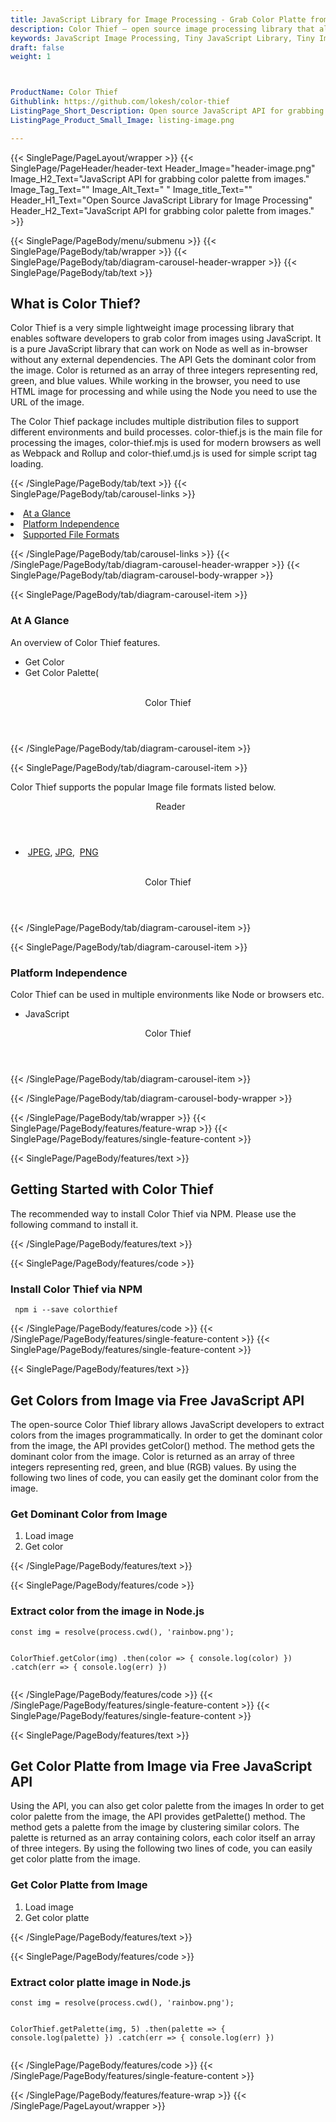 ```yaml
---
title: JavaScript Library for Image Processing - Grab Color Platte from Images
description: Color Thief – open source image processing library that allows Software programmers to get color platte from images via JavaScript Library
keywords: JavaScript Image Processing, Tiny JavaScript Library, Tiny Image Processing Library,  image processing, JavaScript images, image processing library, JavaScript PNG API, JavaScript JPG, JavaScript image API, JavaScript Image creation, Modify images, Get color from image, get color, get image color, color, JavaScript Color API
draft: false
weight: 1



ProductName: Color Thief
Githublink: https://github.com/lokesh/color-thief
ListingPage_Short_Description: Open source JavaScript API for grabbing color platte from images.
ListingPage_Product_Small_Image: listing-image.png 

---
```


{{< SinglePage/PageLayout/wrapper >}}
{{< SinglePage/PageHeader/header-text
Header_Image="header-image.png"
Image_H2_Text="JavaScript API for grabbing color palette from images."
Image_Tag_Text=""
Image_Alt_Text=" "
Image_title_Text=""
Header_H1_Text="Open Source JavaScript Library for Image Processing"
Header_H2_Text="JavaScript API for grabbing color palette from images." >}}

{{< SinglePage/PageBody/menu/submenu >}}
{{< SinglePage/PageBody/tab/wrapper >}}
{{< SinglePage/PageBody/tab/diagram-carousel-header-wrapper >}}
{{< SinglePage/PageBody/tab/text >}}



<h2 class="h2title">What is Color Thief?</h2>
<p>Color Thief is a very simple lightweight image processing library that enables software developers to grab color from images using JavaScript. It is a pure JavaScript library that can work on Node as well as in-browser without any external dependencies. The API Gets the dominant color from the image. Color is returned as an array of three integers representing red, green, and blue values. While working in the browser, you need to use HTML image for processing and while using the Node you need to use the URL of the image.</p>
<p>The Color Thief package includes multiple distribution files to support different environments and build processes. color-thief.js is the main file for processing the images, color-thief.mjs is used for modern browsers as well as Webpack and Rollup and color-thief.umd.js is used for simple script tag loading.</p>

{{< /SinglePage/PageBody/tab/text >}}
{{< SinglePage/PageBody/tab/carousel-links >}}

<li data-target="#diagramcarousel" data-slide-to="0"><a href="#">At a Glance</a></li>
<li data-target="#diagramcarousel" data-slide-to="2"><a href="#">Platform Independence</a></li>
<li data-target="#diagramcarousel" data-slide-to="1"><a class="activetab" href="#">Supported File Formats</a></li>


{{< /SinglePage/PageBody/tab/carousel-links >}}
{{< /SinglePage/PageBody/tab/diagram-carousel-header-wrapper >}}
{{< SinglePage/PageBody/tab/diagram-carousel-body-wrapper >}}

{{< SinglePage/PageBody/tab/diagram-carousel-item >}}
<h3>At A Glance</h3>
<p>An overview of Color Thief features.</p>
<div class="diagram1 d1-poi">
<div class="d1-row">
<div class="d1-col d1-right">
<ul>
<li>Get Color</li>
<li>Get Color Palette(</li>
</ul>
</div>
<div class="d1-col d1-left"> </div>
</div>
<div class="d1-logo" style="border: none;"><header>Color Thief</header><footer><small></small></footer></div>
<!--/logo--></div>
<!--/diagram1-->
{{< /SinglePage/PageBody/tab/diagram-carousel-item >}}

{{< SinglePage/PageBody/tab/diagram-carousel-item >}}
<p>Color Thief supports the popular Image file formats listed below.</p>
<div class="diagram1 d2  d1-poi">
<div class="d1-row">
<div class="d1-col d1-left"><header><i class="fa fa-arrows-v "> </i> Reader</header>
<ul>
<li> <a href="https://docs.fileformat.com/image/jpeg/">JPEG</a>, <a href="https://docs.fileformat.com/image/jpeg/">JPG</a>,  <a href="https://docs.fileformat.com/image/png/">PNG</a> </li>
</ul>
</div>
<!--/left-->
<div class="d1-col d1-right"> </div>
<!--/right--></div>
<!--/row-->
<div class="d1-logo" style="border: none;"><header>Color Thief</header><footer><small></small></footer></div>
<!--/logo--></div>
<!--/diagram2-->
{{< /SinglePage/PageBody/tab/diagram-carousel-item >}}

{{< SinglePage/PageBody/tab/diagram-carousel-item >}}
<h3>Platform Independence</h3>
<p>Color Thief can be used in multiple environments like Node or browsers etc.</p>
<div class="diagram1 d1-poi">
<div class="d1-row">
<div class="d1-col d1-right">
<ul>
<li>JavaScript </li>
</ul>
</div>
<!--/right--></div>
<!--/row-->
<div class="d1-logo" style="border: none;"><header>Color Thief</header><footer><small></small></footer></div>
<!--/logo--></div>
<!--/diagram2 -->
{{< /SinglePage/PageBody/tab/diagram-carousel-item >}}

{{< /SinglePage/PageBody/tab/diagram-carousel-body-wrapper >}}

{{< /SinglePage/PageBody/tab/wrapper >}}
{{< SinglePage/PageBody/features/feature-wrap >}}
{{< SinglePage/PageBody/features/single-feature-content >}}

{{< SinglePage/PageBody/features/text >}}
<h2 class="h2title">Getting Started with Color Thief</h2>
<p>The recommended way to install Color Thief via NPM. Please use the following command to install it.</p>
{{< /SinglePage/PageBody/features/text >}}

{{< SinglePage/PageBody/features/code >}}
<h3><strong>Install Color Thief via NPM</strong></h3>
<pre><code class="html"> npm i --save colorthief </code></pre>


{{< /SinglePage/PageBody/features/code >}}
{{< /SinglePage/PageBody/features/single-feature-content >}}
{{< SinglePage/PageBody/features/single-feature-content >}}

{{< SinglePage/PageBody/features/text >}}
<h2 class="h2title">Get Colors from Image via Free JavaScript API</h2>
<p>The open-source Color Thief library allows JavaScript developers to extract colors from the images programmatically. In order to get the dominant color from the image, the API provides getColor() method. The method gets the dominant color from the image. Color is returned as an array of three integers representing red, green, and blue (RGB) values. By using the following two lines of code, you can easily get the dominant color from the image.</p>
<h3>Get Dominant Color from Image</h3>
<ol>
<li>Load image</li>
<li>Get color</li>
</ol>
{{< /SinglePage/PageBody/features/text >}}

{{< SinglePage/PageBody/features/code >}}
<h3>Extract color from the image in Node.js</h3>
<pre><code class="c#">const img = resolve(process.cwd(), 'rainbow.png');

ColorThief.getColor(img)
.then(color =&gt; { console.log(color) })
.catch(err =&gt; { console.log(err) })
               </code></pre>


{{< /SinglePage/PageBody/features/code >}}
{{< /SinglePage/PageBody/features/single-feature-content >}}
{{< SinglePage/PageBody/features/single-feature-content >}}

{{< SinglePage/PageBody/features/text >}}
<h2 class="h2title">Get Color Platte from Image via Free JavaScript API</h2>
<p>Using the API, you can also get color palette from the images In order to get color palette from the image, the API provides getPalette() method. The method gets a palette from the image by clustering similar colors. The palette is returned as an array containing colors, each color itself an array of three integers. By using the following two lines of code, you can easily get color platte from the image.</p>
<h3>Get Color Platte from Image</h3>
<ol>
<li>Load image</li>
<li>Get color platte</li>
</ol>
{{< /SinglePage/PageBody/features/text >}}

{{< SinglePage/PageBody/features/code >}}
<h3>Extract color platte image in Node.js</h3>
<pre><code class="c#">const img = resolve(process.cwd(), 'rainbow.png');

ColorThief.getPalette(img, 5)
.then(palette =&gt; { console.log(palette) })
.catch(err =&gt; { console.log(err) })
               </code></pre>


{{< /SinglePage/PageBody/features/code >}}
{{< /SinglePage/PageBody/features/single-feature-content >}}

{{< /SinglePage/PageBody/features/feature-wrap >}}
{{< /SinglePage/PageLayout/wrapper >}}